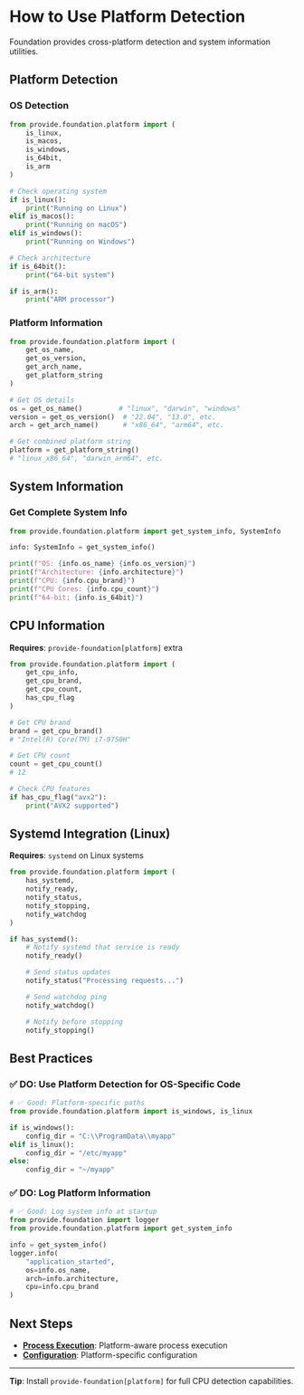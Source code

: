 # How to Use Platform Detection

Foundation provides cross-platform detection and system information utilities.

## Platform Detection

### OS Detection

```python
from provide.foundation.platform import (
    is_linux,
    is_macos,
    is_windows,
    is_64bit,
    is_arm
)

# Check operating system
if is_linux():
    print("Running on Linux")
elif is_macos():
    print("Running on macOS")
elif is_windows():
    print("Running on Windows")

# Check architecture
if is_64bit():
    print("64-bit system")

if is_arm():
    print("ARM processor")
```

### Platform Information

```python
from provide.foundation.platform import (
    get_os_name,
    get_os_version,
    get_arch_name,
    get_platform_string
)

# Get OS details
os = get_os_name()         # "linux", "darwin", "windows"
version = get_os_version()  # "22.04", "13.0", etc.
arch = get_arch_name()      # "x86_64", "arm64", etc.

# Get combined platform string
platform = get_platform_string()
# "linux_x86_64", "darwin_arm64", etc.
```

## System Information

### Get Complete System Info

```python
from provide.foundation.platform import get_system_info, SystemInfo

info: SystemInfo = get_system_info()

print(f"OS: {info.os_name} {info.os_version}")
print(f"Architecture: {info.architecture}")
print(f"CPU: {info.cpu_brand}")
print(f"CPU Cores: {info.cpu_count}")
print(f"64-bit: {info.is_64bit}")
```

## CPU Information

**Requires**: `provide-foundation[platform]` extra

```python
from provide.foundation.platform import (
    get_cpu_info,
    get_cpu_brand,
    get_cpu_count,
    has_cpu_flag
)

# Get CPU brand
brand = get_cpu_brand()
# "Intel(R) Core(TM) i7-9750H"

# Get CPU count
count = get_cpu_count()
# 12

# Check CPU features
if has_cpu_flag("avx2"):
    print("AVX2 supported")
```

## Systemd Integration (Linux)

**Requires**: `systemd` on Linux systems

```python
from provide.foundation.platform import (
    has_systemd,
    notify_ready,
    notify_status,
    notify_stopping,
    notify_watchdog
)

if has_systemd():
    # Notify systemd that service is ready
    notify_ready()

    # Send status updates
    notify_status("Processing requests...")

    # Send watchdog ping
    notify_watchdog()

    # Notify before stopping
    notify_stopping()
```

## Best Practices

### ✅ DO: Use Platform Detection for OS-Specific Code

```python
# ✅ Good: Platform-specific paths
from provide.foundation.platform import is_windows, is_linux

if is_windows():
    config_dir = "C:\\ProgramData\\myapp"
elif is_linux():
    config_dir = "/etc/myapp"
else:
    config_dir = "~/myapp"
```

### ✅ DO: Log Platform Information

```python
# ✅ Good: Log system info at startup
from provide.foundation import logger
from provide.foundation.platform import get_system_info

info = get_system_info()
logger.info(
    "application_started",
    os=info.os_name,
    arch=info.architecture,
    cpu=info.cpu_brand
)
```

## Next Steps

- **[Process Execution](../process/subprocess.md)**: Platform-aware process execution
- **[Configuration](../configuration/env-variables.md)**: Platform-specific configuration

---

**Tip**: Install `provide-foundation[platform]` for full CPU detection capabilities.
